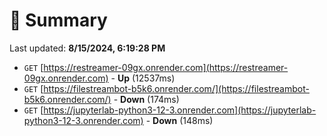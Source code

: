 # 📖 Summary
Last updated: **8/15/2024, 6:19:28 PM**

- `GET` [https://restreamer-09gx.onrender.com](https://restreamer-09gx.onrender.com) - **Up** (12537ms)
- `GET` [https://filestreambot-b5k6.onrender.com/](https://filestreambot-b5k6.onrender.com/) - **Down** (174ms)
- `GET` [https://jupyterlab-python3-12-3.onrender.com](https://jupyterlab-python3-12-3.onrender.com) - **Down** (148ms)
